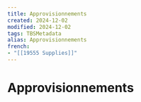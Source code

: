 ```yaml
---
title: Approvisionnements
created: 2024-12-02
modified: 2024-12-02
tags: TBSMetadata
alias: Approvisionnements
french:
- "[[19555 Supplies]]"
---
```

# Approvisionnements
